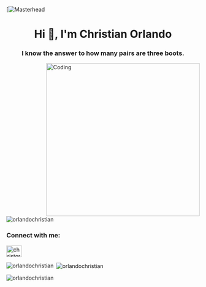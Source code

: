 [![Masterhead](https://previews.123rf.com/images/karpenkoilia/karpenkoilia1806/karpenkoilia180600011/102988806-vector-line-web-concept-for-programming-linear-web-banner-for-coding-.jpg)
<h1 align="center">Hi 👋, I'm Christian Orlando</h1>
<h3 align="center">I know the answer to how many pairs are three boots.</h3>
<img align="right" alt="Coding" width="400" src="https://thumbs.dreamstime.com/z/programmer-coding-laptop-computer-work-desk-vector-illustration-cartoon-flat-freelancer-sitting-working-table-127242459.jpg"

<p align="left"> <img src="https://komarev.com/ghpvc/?username=orlandochristian&label=Profile%20views&color=0e75b6&style=flat" alt="orlandochristian" /> </p>

<h3 align="left">Connect with me:</h3>
<p align="left">
<a href="https://linkedin.com/in/christorland@gmail.com" target="blank"><img align="center" src="https://raw.githubusercontent.com/rahuldkjain/github-profile-readme-generator/master/src/images/icons/Social/linked-in-alt.svg" alt="christorland@gmail.com" height="30" width="40" /></a>
</p>

<p><img align="left" src="https://github-readme-stats.vercel.app/api/top-langs?username=orlandochristian&show_icons=true&locale=en&layout=compact" alt="orlandochristian" /></p>

<p>&nbsp;<img align="center" src="https://github-readme-stats.vercel.app/api?username=orlandochristian&show_icons=true&locale=en" alt="orlandochristian" /></p>

<p><img align="center" src="https://github-readme-streak-stats.herokuapp.com/?user=orlandochristian&" alt="orlandochristian" /></p>
